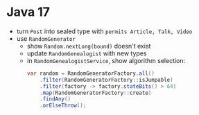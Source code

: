 # Java 17

* turn `Post` into sealed type with `permits Article, Talk, Video`
* use `RandomGenerator`
	* show `Random.nextLong(bound)` doesn't exist
	* update `RandomGenealogist` with new types
	* in `RandomGenealogistService`, show algorithm selection:
		```java
		var random = RandomGeneratorFactory.all()
			.filter(RandomGeneratorFactory::isJumpable)
			.filter(factory -> factory.stateBits() > 64)
			.map(RandomGeneratorFactory::create)
			.findAny()
			.orElseThrow();
		```
